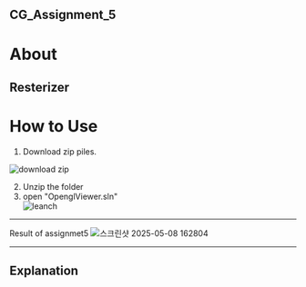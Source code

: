 ## CG_Assignment_5

About
===
Resterizer
---
How to Use
===
1. Download zip piles.  
   
![download zip](https://github.com/user-attachments/assets/3e76e9d2-5325-42a3-ba52-2bb3064c0a58)

2. Unzip the folder  
3. open "OpenglViewer.sln"  
![leanch](https://github.com/user-attachments/assets/1ed43ef3-d812-4b75-809d-fe1077eabf9b)
---
Result of assignmet5
![스크린샷 2025-05-08 162804](https://github.com/user-attachments/assets/50e308e5-d5fb-4091-bbd9-883813461efe)
 
---
Explanation
---
